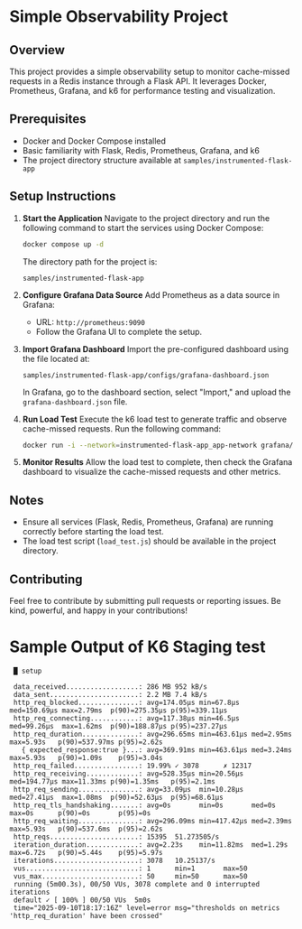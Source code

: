 # Simple Observability Project

## Overview
This project provides a simple observability setup to monitor cache-missed requests in a Redis instance through a Flask API. It leverages Docker, Prometheus, Grafana, and k6 for performance testing and visualization.

## Prerequisites
- Docker and Docker Compose installed
- Basic familiarity with Flask, Redis, Prometheus, Grafana, and k6
- The project directory structure available at `samples/instrumented-flask-app`

## Setup Instructions

1. **Start the Application**
   Navigate to the project directory and run the following command to start the services using Docker Compose:

   ```bash
   docker compose up -d
   ```

   The directory path for the project is:

   ```
   samples/instrumented-flask-app
   ```

2. **Configure Grafana Data Source**
   Add Prometheus as a data source in Grafana:
   - URL: `http://prometheus:9090`
   - Follow the Grafana UI to complete the setup.

3. **Import Grafana Dashboard**
   Import the pre-configured dashboard using the file located at:

   ```
   samples/instrumented-flask-app/configs/grafana-dashboard.json
   ```

   In Grafana, go to the dashboard section, select "Import," and upload the `grafana-dashboard.json` file.

4. **Run Load Test**
   Execute the k6 load test to generate traffic and observe cache-missed requests. Run the following command:

   ```bash
   docker run -i --network=instrumented-flask-app_app-network grafana/k6:0.47.0 run - < load_test.js
   ```

5. **Monitor Results**
   Allow the load test to complete, then check the Grafana dashboard to visualize the cache-missed requests and other metrics.

## Notes
- Ensure all services (Flask, Redis, Prometheus, Grafana) are running correctly before starting the load test.
- The load test script (`load_test.js`) should be available in the project directory.

## Contributing
Feel free to contribute by submitting pull requests or reporting issues. Be kind, powerful, and happy in your contributions!

# Sample Output of K6 Staging test

     █ setup

     data_received..................: 286 MB 952 kB/s
     data_sent......................: 2.2 MB 7.4 kB/s
     http_req_blocked...............: avg=174.05µs min=67.8µs   med=150.69µs max=2.79ms  p(90)=275.35µs p(95)=339.11µs
     http_req_connecting............: avg=117.38µs min=46.5µs   med=99.26µs  max=1.62ms  p(90)=188.87µs p(95)=237.27µs
     http_req_duration..............: avg=296.65ms min=463.61µs med=2.95ms   max=5.93s   p(90)=537.97ms p(95)=2.62s   
       { expected_response:true }...: avg=369.91ms min=463.61µs med=3.24ms   max=5.93s   p(90)=1.09s    p(95)=3.04s   
     http_req_failed................: 19.99% ✓ 3078      ✗ 12317
     http_req_receiving.............: avg=528.35µs min=20.56µs  med=194.77µs max=11.33ms p(90)=1.35ms   p(95)=2.1ms   
     http_req_sending...............: avg=33.09µs  min=10.28µs  med=27.41µs  max=1.08ms  p(90)=52.63µs  p(95)=68.61µs 
     http_req_tls_handshaking.......: avg=0s       min=0s       med=0s       max=0s      p(90)=0s       p(95)=0s      
     http_req_waiting...............: avg=296.09ms min=417.42µs med=2.39ms   max=5.93s   p(90)=537.6ms  p(95)=2.62s   
     http_reqs......................: 15395  51.273505/s
     iteration_duration.............: avg=2.23s    min=11.82ms  med=1.29s    max=6.72s   p(90)=5.44s    p(95)=5.97s   
     iterations.....................: 3078   10.25137/s
     vus............................: 1      min=1       max=50 
     vus_max........................: 50     min=50      max=50 
     running (5m00.3s), 00/50 VUs, 3078 complete and 0 interrupted iterations
     default ✓ [ 100% ] 00/50 VUs  5m0s
     time="2025-09-10T18:17:16Z" level=error msg="thresholds on metrics 'http_req_duration' have been crossed"
